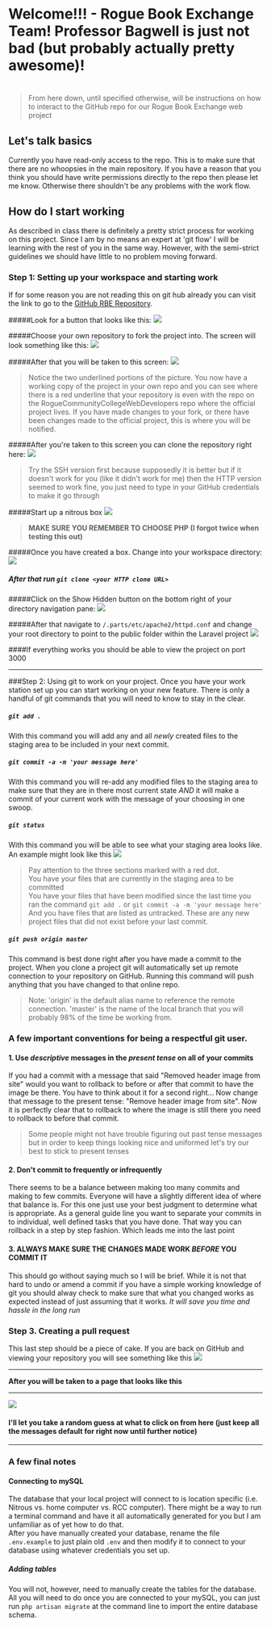 # Welcome!!!  -  Rogue Book Exchange Team!  Professor Bagwell is just not bad (but probably actually pretty awesome)!
# 
> From here down, until specified otherwise, will be instructions on how to interact to the GitHub repo for our Rogue Book Exchange web project

## Let's talk basics
Currently you have read-only access to the repo. This is to make sure that there are no whoopsies in the main repository.  If you have a reason that you think you should have write permissions directly to the repo then please let me know. Otherwise there shouldn't be any problems with the work flow.

## How do I start working
As described in class there is definitely a pretty strict process for working on this project. Since I am by no means an expert at 'git flow' I will be learning with the rest of you in the same way. However, with the semi-strict guidelines we should have little to no problem moving forward.

### Step 1: Setting up your workspace and starting work
If for some reason you are not reading this on git hub already you can visit the link to go to the [GitHub RBE Repository](https://github.com/RogueCommunityCollegeWebDevelopers/roguebookexchange). 

#####Look for a button that looks like this:
![](readmeassets/fork.png)

#####Choose your own repository to fork the project into. The screen will look something like this:
![](readmeassets/choserepo.png)

#####After that you will be taken to this screen:
![](readmeassets/forkedrepo.png)
> Notice the two underlined portions of the picture. You now have a working copy of the project in your own repo and you can see where there is a red underline that your repository is even with the repo on the RogueCommunityCollegeWebDevelopers repo where the official project lives. If you have made changes to your fork, or there have been changes made to the official project, this is where you will be notified.

#####After you're taken to this screen you can clone the repository right here:
![](readmeassets/cloningoptions.png)
> Try the SSH version first because supposedly it is better but if it doesn't work for you (like it didn't work for me) then the HTTP version seemed to work fine, you just need to type in your GitHub credentials to make it go through

#####Start up a nitrous box
![](readmeassets/createnitrous.png)
> **MAKE SURE YOU REMEMBER TO CHOOSE PHP (I forgot twice when testing this out)**

#####Once you have created a box. Change into your workspace directory:
![](readmeassets/changedirectory.png)

##### After that run ``git clone <your HTTP clone URL>``

#####Click on the Show Hidden button on the bottom right of your directory navigation pane:
![](readmeassets/hiddenitems.png)

#####After that navigate to ``/.parts/etc/apache2/httpd.conf`` and change your root directory to point to the public folder within the Laravel project
![](readmeassets/documentroot.png)

####If everything works you should be able to view the project on port 3000

---

###Step 2: Using git to work on your project.
Once you have your work station set up you can start working on your new feature. There is only a handful of git commands that you will need to know to stay in the clear.

##### ``git add .``
With this command you will add any and all *newly* created files to the staging area to be included in your next commit.
##### ``git commit -a -m 'your message here'``
With this command you will re-add any modified files to the staging area to make sure that they are in there most current state *AND* it will make a commit of your current work with the message of your choosing in one swoop.
##### ``git status``
With this command you will be able to see what your staging area looks like. An example might look like this ![](readmeassets/gitstatus.png)
> Pay attention to the three sections marked with a red dot.<br />
> You have your files that are currently in the staging area to be committed<br />
> You have your files that have been modified since the last time you ran the command ``git add .`` or ``git commit -a -m 'your message here'``<br />
> And you have files that are listed as untracked. These are any new project files that did not exist before your last commit.

##### ``git push origin master``
This command is best done right after you have made a commit to the project. When you clone a project git will automatically set up remote connection to your repository on GitHub. Running this command will push anything that you have changed to that online repo.
> Note: 'origin' is the default alias name to reference the remote connection. 'master' is the name of the local branch that you will probably 98% of the time be working from.

### A few important conventions for being a respectful git user.
#### 1. Use *descriptive* messages in the *present tense* on all of your commits
If you had a commit with a message that said "Removed header image from site" would you want to rollback to before or after that commit to have the image be there. You have to think about it for a second right... Now change that message to the present tense: "Remove header image from site". Now it is perfectly clear that to rollback to where the image is still there you need to rollback to before that commit.
> Some people might not have trouble figuring out past tense messages but in order to keep things looking nice and uniformed let's try our best to stick to present tenses

#### 2. Don't commit to frequently or infrequently
There seems to be a balance between making too many commits and making to few commits. Everyone will have a slightly different idea of where that balance is. For this one just use your best judgment to determine what is appropriate. As a general guide line you want to separate your commits in to individual, well defined tasks that you have done. That way you can rollback in a step by step fashion. Which leads me into the last point

#### 3. ALWAYS MAKE SURE THE CHANGES MADE WORK *BEFORE* YOU COMMIT IT
This should go without saying much so I will be brief. While it is not that hard to undo or amend a commit if you have a simple working knowledge of git you should alway check to make sure that what you changed works as expected instead of just assuming that it works. *It will save you time and hassle in the long run*

### Step 3. Creating a pull request
This last step should be a piece of cake. If you are back on GitHub and viewing your repository you will see something like this 
![](readmeassets/pullrequest1.png)

---

**After you will be taken to a page that looks like this** 

---

![](readmeassets/pullrequest2.png)

#### I'll let you take a random guess at what to click on from here (just keep all the messages default for right now until further notice)

---

### A few final notes
#### Connecting to mySQL
The database that your local project will connect to is location specific (i.e. Nitrous vs. home computer vs. RCC computer). There might be a way to run a terminal command and have it all automatically generated for you but I am unfamiliar as of yet how to do that.<br />
After you have manually created your database, rename the file `.env.example` to just plain old `.env` and then modify it to connect to your database using whatever credentials you set up.
##### Adding tables
You will not, however, need to manually create the tables for the database. All you will need to do once you are connected to your mySQL, you can just run ``php artisan migrate`` at the command line to import the entire database schema.
